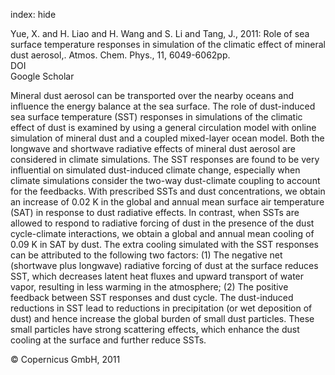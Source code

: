 index: hide

<div class="Citation">

  <div class="Citation-body">
    <div class="Citation-text">Yue, X. and H. Liao and H. Wang and S. Li and Tang, J., 2011:  Role of sea surface temperature responses in simulation of the climatic effect of mineral dust aerosol,. <span class="Article-journal">Atmos. Chem. Phys., </span><span class="Article-volume">11, </span>6049-6062pp.</div>
    <div class="Citation-links">
      <div class="CitationLink" data-href="https://doi.org/10.5194/acp-11-6049-2011">
        <div class="CitationLink-icon CitationLink-Doi"></div>
        <div class="CitationLink-text">DOI</div>
      </div>
      <div class="CitationLink" data-href="https://scholar.google.com/scholar?q=10.5194/acp-11-6049-2011">
        <div class="CitationLink-icon CitationLink-Scholar"></div>
        <div class="CitationLink-text">Google Scholar</div>
      </div>
    </div>
  </div>
</div>

Mineral dust aerosol can be transported over the nearby oceans and influence the energy balance at the sea surface. The role of dust-induced sea surface temperature (SST) responses in simulations of the climatic effect of dust is examined by using a general circulation model with online simulation of mineral dust and a coupled mixed-layer ocean model. Both the longwave and shortwave radiative effects of mineral dust aerosol are considered in climate simulations. The SST responses are found to be very influential on simulated dust-induced climate change, especially when climate simulations consider the two-way dust-climate coupling to account for the feedbacks. With prescribed SSTs and dust concentrations, we obtain an increase of 0.02 K in the global and annual mean surface air temperature (SAT) in response to dust radiative effects. In contrast, when SSTs are allowed to respond to radiative forcing of dust in the presence of the dust cycle-climate interactions, we obtain a global and annual mean cooling of 0.09 K in SAT by dust. The extra cooling simulated with the SST responses can be attributed to the following two factors: (1) The negative net (shortwave plus longwave) radiative forcing of dust at the surface reduces SST, which decreases latent heat fluxes and upward transport of water vapor, resulting in less warming in the atmosphere; (2) The positive feedback between SST responses and dust cycle. The dust-induced reductions in SST lead to reductions in precipitation (or wet deposition of dust) and hence increase the global burden of small dust particles. These small particles have strong scattering effects, which enhance the dust cooling at the surface and further reduce SSTs.

<div class="Citation-copy">
&copy; Copernicus GmbH, 2011
</div>